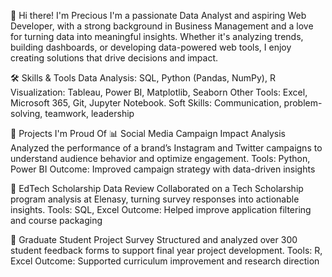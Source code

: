 👋 Hi there! I'm Precious
I'm a passionate Data Analyst and aspiring Web Developer, with a strong background in Business Management and a love for turning data into meaningful insights. Whether it's analyzing trends, building dashboards, or developing data-powered web tools, I enjoy creating solutions that drive decisions and impact.

🛠️ Skills & Tools
Data Analysis: SQL, Python (Pandas, NumPy), R
Visualization: Tableau, Power BI, Matplotlib, Seaborn
Other Tools: Excel, Microsoft 365, Git, Jupyter Notebook.
Soft Skills: Communication, problem-solving, teamwork, leadership

🌟 Projects I'm Proud Of
📊 Social Media Campaign Impact Analysis
Analyzed the performance of a brand’s Instagram and Twitter campaigns to understand audience behavior and optimize engagement.
Tools: Python, Power BI
Outcome: Improved campaign strategy with data-driven insights

📝 EdTech Scholarship Data Review
Collaborated on a Tech Scholarship program analysis at Elenasy, turning survey responses into actionable insights.
Tools: SQL, Excel
Outcome: Helped improve application filtering and course packaging

🧪 Graduate Student Project Survey
Structured and analyzed over 300 student feedback forms to support final year project development.
Tools: R, Excel
Outcome: Supported curriculum improvement and research direction

